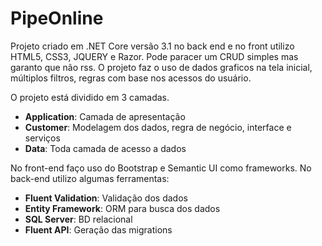# PipeOnline
Projeto criado em .NET Core versão 3.1 no back end e no front utilizo HTML5, CSS3, JQUERY e Razor.
Pode paracer um CRUD simples mas garanto que não rss. O projeto faz o uso de dados graficos na tela inicial, múltiplos filtros, regras com base nos acessos do usuário.

O projeto está dividido em 3 camadas.
- **Application**: Camada de apresentação
- **Customer**: Modelagem dos dados, regra de negócio, interface e serviços
- **Data**: Toda camada de acesso a dados

No front-end faço uso do Bootstrap e Semantic UI como frameworks.
No back-end utilizo algumas ferramentas:
- **Fluent Validation**: Validação dos dados
- **Entity Framework**: ORM para busca dos dados
- **SQL Server**: BD relacional
- **Fluent API**: Geração das migrations
